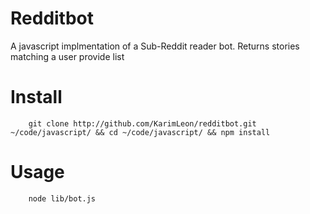 Redditbot
=========
A javascript implmentation of a Sub-Reddit reader bot. Returns
stories matching a user provide list


Install
=======
```code
	git clone http://github.com/KarimLeon/redditbot.git  ~/code/javascript/ && cd ~/code/javascript/ && npm install 
```


Usage
======
```code
	node lib/bot.js
```
